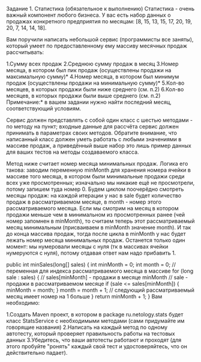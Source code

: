 Задание 1. Статистика (обязательное к выполнению)
Статистика - очень важный компонент любого бизнеса. У вас есть набор данных о продажах конкретного предприятия по месяцам: [8, 15, 13, 15, 17, 20, 19, 20, 7, 14, 14, 18].

Вам поручили написать небольшой сервис (программисты все заняты), который умеет по предоставленному ему массиву месячных продаж рассчитывать:

1.Сумму всех продаж
2.Среднюю сумму продаж в месяц
3.Номер месяца, в котором был пик продаж (осуществлены продажи на максимальную сумму)*
4.Номер месяца, в котором был минимум продаж (осуществлены продажи на минимальную сумму)*
5.Кол-во месяцев, в которых продажи были ниже среднего (см. п.2)
6.Кол-во месяцев, в которых продажи были выше среднего (см. п.2)
Примечание:* в вашем задании нужно найти последний месяц, соответствующий условиям.

Сервис должен представлять с собой один класс с шестью методами - по методу на пункт; входные данные для рассчёта сервис должен принимать в параметрах своих методов. Обратите внимание, что написанный класс должен уметь работать с любыми значениями в массиве продаж, а приведённый выше набор это лишь пример данных для ваших тестов на методы создаваемого класса.

Метод ниже считает номер месяца минимальных продаж. Логика его такова: заводим переменную minMonth для хранения номера ячейки в массиве того месяца, в котором были минимальные продажи среди всех уже просмотренных; изначально мы никакие ещё не просмотрели, потому запишем туда номер 0. Будем циклом поочерёдно смотреть месяцы продаж: на каждой итерации у нас в sale будет количество продаж в рассматриваемом месяце, в month - номер этого рассматриваемого месяца. Если мы смотрим на месяц в котором продажи меньше чем в минимальном из просмотренных ранее (чей номер запомнен в minMonth), то считаем теперь этот рассматриваемый месяц минимальным (присваиваем в minMonth значение month). И так до конца массива продаж, тогда после цикла в minMonth у нас будет лежать номер месяца минимальных продаж. Останется только один момент: мы нумеровали месяцы с нуля (тк в массивах ячейки нумеруются с нуля), потому отдавая ответ нам надо прибавить 1.

public int minSales(long[] sales) {
int minMonth = 0;
int month = 0; // переменная для индекса рассматриваемого месяца в массиве
for (long sale : sales) {
// sales[minMonth] - продажи в месяце minMonth
// sale - продажи в рассматриваемом месяце
if (sale <= sales[minMonth]) {
minMonth = month;
}
month = month + 1; // следующий рассматриваемый месяц имеет номер на 1 больше
}
return minMonth + 1;
}
Вам необходимо:

1.Создать Maven проект, в котором в package ru.netology.stats будет класс StatsService с необходимыми методами (сами придумайте им говорящие названия)
2.Написать на каждый метод по одному автотесту, который проверяет правильность работы на тестовых данных
3.Убедитесь, что ваши автотесты работают и проходят (для этого пробуйте "ронять" каждый свой тест и удостоверяйтесь, что он действительно падает).